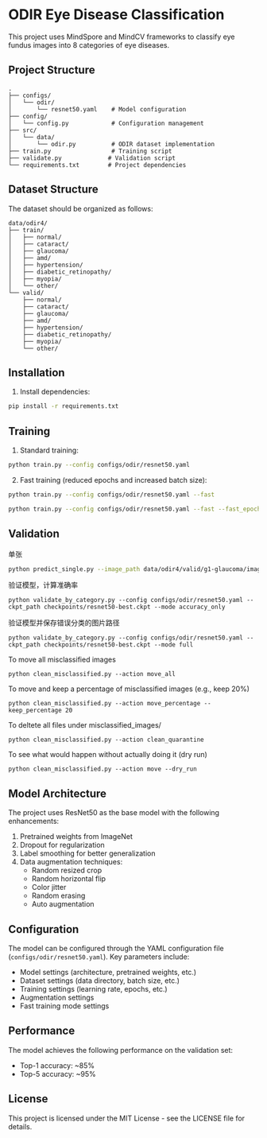 # ODIR Eye Disease Classification

This project uses MindSpore and MindCV frameworks to classify eye fundus images into 8 categories of eye diseases.

## Project Structure

```
.
├── configs/
│   └── odir/
│       └── resnet50.yaml    # Model configuration
├── config/
│   └── config.py            # Configuration management
├── src/
│   └── data/
│       └── odir.py          # ODIR dataset implementation
├── train.py                 # Training script
├── validate.py             # Validation script
└── requirements.txt        # Project dependencies
```

## Dataset Structure

The dataset should be organized as follows:

```
data/odir4/
├── train/
│   ├── normal/
│   ├── cataract/
│   ├── glaucoma/
│   ├── amd/
│   ├── hypertension/
│   ├── diabetic_retinopathy/
│   ├── myopia/
│   └── other/
└── valid/
    ├── normal/
    ├── cataract/
    ├── glaucoma/
    ├── amd/
    ├── hypertension/
    ├── diabetic_retinopathy/
    ├── myopia/
    └── other/
```

## Installation

1. Install dependencies:
```bash
pip install -r requirements.txt
```

## Training

1. Standard training:
```bash
python train.py --config configs/odir/resnet50.yaml
```

2. Fast training (reduced epochs and increased batch size):
```bash
python train.py --config configs/odir/resnet50.yaml --fast
```

```bash
python train.py --config configs/odir/resnet50.yaml --fast --fast_epochs 5 --fast_max_steps 2
```

## Validation

单张
```bash
python predict_single.py --image_path data/odir4/valid/g1-glaucoma/image13.png
```

验证模型，计算准确率
```
python validate_by_category.py --config configs/odir/resnet50.yaml --ckpt_path checkpoints/resnet50-best.ckpt --mode accuracy_only
```

验证模型并保存错误分类的图片路径
```
python validate_by_category.py --config configs/odir/resnet50.yaml --ckpt_path checkpoints/resnet50-best.ckpt --mode full
```

To move all misclassified images
```
python clean_misclassified.py --action move_all
```

To move and keep a percentage of misclassified images (e.g., keep 20%)
```
python clean_misclassified.py --action move_percentage --keep_percentage 20
```

To deltete all files under misclassified_images/
```
python clean_misclassified.py --action clean_quarantine
```

To see what would happen without actually doing it (dry run)
```
python clean_misclassified.py --action move --dry_run
```

## Model Architecture

The project uses ResNet50 as the base model with the following enhancements:

1. Pretrained weights from ImageNet
2. Dropout for regularization
3. Label smoothing for better generalization
4. Data augmentation techniques:
   - Random resized crop
   - Random horizontal flip
   - Color jitter
   - Random erasing
   - Auto augmentation

## Configuration

The model can be configured through the YAML configuration file (`configs/odir/resnet50.yaml`). Key parameters include:

- Model settings (architecture, pretrained weights, etc.)
- Dataset settings (data directory, batch size, etc.)
- Training settings (learning rate, epochs, etc.)
- Augmentation settings
- Fast training mode settings

## Performance

The model achieves the following performance on the validation set:
- Top-1 accuracy: ~85%
- Top-5 accuracy: ~95%

## License

This project is licensed under the MIT License - see the LICENSE file for details. 